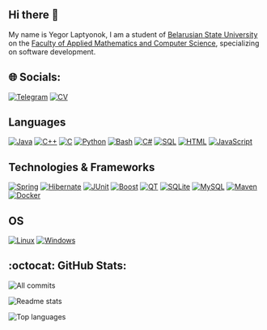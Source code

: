 ## Hi there 👋

My name is Yegor Laptyonok, I am a student of [Belarusian State University](https://bsu.by/en/) on the [Faculty of Applied Mathematics and Computer Science](https://fpmi.bsu.by/en/main.aspx), specializing on software development.

## 🌐 Socials:

[![Telegram](https://img.shields.io/badge/Telegram-%232CA5E0.svg?logo=telegram&logoColor=white)](https://t.me/yeg751) 
<a href="https://github.com/sva4rd/sva4rd/blob/master/Laptyonok_Yegor_CV.pdf">
        <img src="https://img.shields.io/badge/CV-blue?style=flat-square" alt="CV">
    </a>

## Languages
[![Java](https://img.shields.io/badge/Java-black?style=for-the-badge&logo=java)](https://github.com/sva4rd)
[![C++](https://img.shields.io/badge/c++-black?style=for-the-badge&logo=cplusplus)](https://github.com/sva4rd)
[![C](https://img.shields.io/badge/c-black?style=for-the-badge&logo=c)](https://github.com/sva4rd)
[![Python](https://img.shields.io/badge/python-black?style=for-the-badge&logo=python)](https://github.com/sva4rd)
[![Bash](https://img.shields.io/badge/bash-black?style=for-the-badge&logo=gnu-bash)](https://github.com/sva4rd)
[![C#](https://img.shields.io/badge/C%23-black?style=for-the-badge&logo=c-sharp)](https://github.com/sva4rd)
[![SQL](https://img.shields.io/badge/sql-black?style=for-the-badge&logo=mysql)](https://github.com/sva4rd)
[![HTML](https://img.shields.io/badge/HTML-black?style=for-the-badge&logo=html5)](https://github.com/sva4rd)
[![JavaScript](https://img.shields.io/badge/JavaScript-black?style=for-the-badge&logo=javascript)](https://github.com/sva4rd)

## Technologies & Frameworks
[![Spring](https://img.shields.io/badge/spring-black?style=for-the-badge&logo=spring)](https://github.com/sva4rd)
[![Hibernate](https://img.shields.io/badge/hibernate-black?style=for-the-badge&logo=hibernate)](https://github.com/sva4rd)
[![JUnit](https://img.shields.io/badge/junit-black?style=for-the-badge&logo=junit)](https://github.com/sva4rd)
[![Boost](https://img.shields.io/badge/Boost-black?style=for-the-badge&logo=cplusplus)](https://github.com/sva4rd)
[![QT](https://img.shields.io/badge/QT-black?style=for-the-badge&logo=QT)](https://github.com/sva4rd)
[![SQLite](https://img.shields.io/badge/SQLite-black?style=for-the-badge&logo=SQLite)](https://github.com/sva4rd)
[![MySQL](https://img.shields.io/badge/mysql-black?style=for-the-badge&logo=mysql)](https://github.com/sva4rd)
[![Maven](https://img.shields.io/badge/Maven-black?style=for-the-badge&logo=apachemaven)](https://github.com/sva4rd)
[![Docker](https://img.shields.io/badge/docker-black?style=for-the-badge&logo=docker)](https://hub.docker.com/u/sva4rd)


## OS
[![Linux](https://img.shields.io/badge/linux-black?style=for-the-badge&logo=Linux)](https://github.com/artyomshpakovski)
[![Windows](https://img.shields.io/badge/Windows-black?style=for-the-badge&logo=Windows)](https://github.com/artyomshpakovski)


## :octocat: GitHub Stats:
<p align="center">
  
![All commits](https://github-readme-streak-stats.herokuapp.com/?user=sva4rd&theme=transparent)

![Readme stats](https://github-readme-stats.vercel.app/api?username=sva4rd&theme=transparent&hide=issues,contribs&show_icons=true)

![Top languages](https://github-readme-stats.vercel.app/api/top-langs/?username=sva4rd&theme=transparent&hide_progress=true&layout=compact&hide=yacc)
</p>
